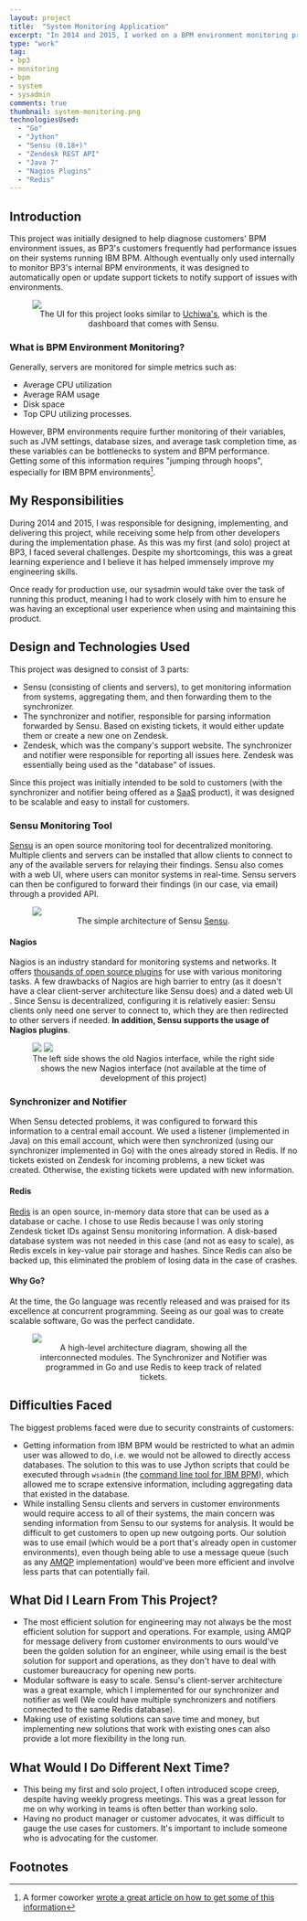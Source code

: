 ```yaml
---
layout: project
title:  "System Monitoring Application"
excerpt: "In 2014 and 2015, I worked on a BPM environment monitoring project that allowed monitoring various system and BPM-specific parameters. The system could be configured to notify sysadmins when a threshold was passed. Although eventually only used internally, this was my first and solo project at BP3."
type: "work"
tag:
- bp3
- monitoring
- bpm
- system
- sysadmin
comments: true
thumbnail: system-monitoring.png
technologiesUsed:
  - "Go"
  - "Jython"
  - "Sensu (0.18+)"
  - "Zendesk REST API"
  - "Java 7"
  - "Nagios Plugins"
  - "Redis"
---
```

## Introduction
This project was initially designed to help diagnose customers' BPM environment issues, as BP3's customers frequently had performance issues on their systems running IBM BPM. Although eventually only used internally to monitor BP3's internal BPM environments, it was designed to automatically open or update support tickets to notify support of issues with environments.

<figure>
  <a href="https://raw.githubusercontent.com/sensu/uchiwa/master/docs/uchiwa-ui.png"><img src="https://raw.githubusercontent.com/sensu/uchiwa/master/docs/uchiwa-ui.png"></a>
  <center><figcaption>The UI for this project looks similar to <a href="https://github.com/sensu/uchiwa">Uchiwa's</a>, which is the dashboard that comes with Sensu.</figcaption></center>
</figure>

### What is BPM Environment Monitoring?
Generally, servers are monitored for simple metrics such as:
* Average CPU utilization
* Average RAM usage
* Disk space
* Top CPU utilizing processes. 

However, BPM environments require further monitoring of their variables, such as JVM settings, database sizes, and average task completion time, as these variables can be bottlenecks to system and BPM performance. Getting some of this information requires "jumping through hoops", especially for IBM BPM environments[^1].

## My Responsibilities
During 2014 and 2015, I was responsible for designing, implementing, and delivering this project, while receiving some help from other developers during the implementation phase. As this was my first (and solo) project at BP3, I faced several challenges. Despite my shortcomings, this was a great learning experience and I believe it has helped immensely improve my engineering skills.

Once ready for production use, our sysadmin would take over the task of running this product, meaning I had to work closely with him to ensure he was having an exceptional user experience when using and maintaining this product.

## Design and Technologies Used
This project was designed to consist of 3 parts:
* Sensu (consisting of clients and servers), to get monitoring information from systems, aggregating them, and then forwarding them to the synchronizer.
* The synchronizer and notifier, responsible for parsing information forwarded by Sensu. Based on existing tickets, it would either update them or create a new one on Zendesk.
* Zendesk, which was the company's support website. The synchronizer and notifier were responsible for reporting all issues here. Zendesk was essentially being used as the "database" of issues.

Since this project was initially intended to be sold to customers (with the synchronizer and notifier being offered as a [SaaS](https://en.wikipedia.org/wiki/Software_as_a_service) product), it was designed to be scalable and easy to install for customers.

### Sensu Monitoring Tool
[Sensu](https://github.com/sensu/sensu) is an open source monitoring tool for decentralized monitoring. Multiple clients and servers can be installed that allow clients to connect to any of the available servers for relaying their findings. Sensu also comes with a web UI, where users can monitor systems in real-time. Sensu servers can then be configured to forward their findings (in our case, via email) through a provided API.

<figure>
  <a href="https://sensuapp.org/docs/1.0/img/sensu-diagram.gif"><img src="https://sensuapp.org/docs/1.0/img/sensu-diagram.gif"></a>
  <center><figcaption>The simple architecture of Sensu <a href="https://sensuapp.org/docs/latest/overview/architecture.html">Sensu</a>.</figcaption></center>
</figure>

#### Nagios
Nagios is an industry standard for monitoring systems and networks. It offers [thousands of open source plugins](https://exchange.nagios.org/) for use with various monitoring tasks. A few drawbacks of Nagios are high barrier to entry (as it doesn't have a clear client-server architecture like Sensu does) and a dated web UI . Since Sensu is decentralized, configuring it is relatively easier: Sensu clients only need one server to connect to, which they are then redirected to other servers if needed. **In addition, Sensu supports the usage of Nagios plugins**.

<figure class="half">
  <a href="https://jira.hyperic.com/secure/attachment/22306/Screenshot-1.jpg"><img src="https://jira.hyperic.com/secure/attachment/22306/Screenshot-1.jpg"></a>
  <a href="https://www.nagios.com/wp-content/uploads/2016/02/Modern_Web_Interface_Drop_5.jpg"><img src="https://www.nagios.com/wp-content/uploads/2016/02/Modern_Web_Interface_Drop_5.jpg"></a>
  <center><figcaption>The left side shows the old Nagios interface, while the right side shows the new Nagios interface (not available at the time of development of this project)</figcaption></center>
</figure>

### Synchronizer and Notifier
When Sensu detected problems, it was configured to forward this information to a central email account. We used a listener (implemented in Java) on this email account, which were then synchronized (using our synchronizer implemented in Go) with the ones already stored in Redis. If no tickets existed on Zendesk for incoming problems, a new ticket was created. Otherwise, the existing tickets were updated with new information.

#### Redis
[Redis](https://redis.io/) is an open source, in-memory data store that can be used as a database or cache. I chose to use Redis because I was only storing Zendesk ticket IDs against Sensu monitoring information. A disk-based database system was not needed in this case (and not as easy to scale), as Redis excels in key-value pair storage and hashes. Since Redis can also be backed up, this eliminated the problem of losing data in the case of crashes.

#### Why Go?
At the time, the Go language was recently released and was praised for its excellence at concurrent programming. Seeing as our goal was to create scalable software, Go was the perfect candidate.

<figure>
  <a href="{{ site.url }}/assets/img/projects/system-monitoring/architecture.png"><img src="{{ site.url }}/assets/img/projects/system-monitoring/architecture.png"></a>
  <center><figcaption>A high-level architecture diagram, showing all the interconnected modules. The Synchronizer and Notifier was programmed in Go and use Redis to keep track of related tickets.</figcaption></center>
</figure>

## Difficulties Faced
The biggest problems faced were due to security constraints of customers:
* Getting information from IBM BPM would be restricted to what an admin user was allowed to do, i.e. we would not be allowed to directly access databases. The solution to this was to use Jython scripts that could be executed through `wsadmin` (the [command line tool for IBM BPM](https://en.wikipedia.org/wiki/Wsadmin)), which allowed me to scrape extensive information, including aggregating data that existed in the database.
* While installing Sensu clients and servers in customer environments would require access to all of their systems, the main concern was sending information from Sensu to our systems for analysis. It would be difficult to get customers to open up new outgoing ports. Our solution was to use email (which would be a port that's already open in customer environments), even though being able to use a message queue (such as any [AMQP](https://www.amqp.org/) implementation) would've been more efficient and involve less parts that can potentially fail.

## What Did I Learn From This Project?
* The most efficient solution for engineering may not always be the most efficient solution for support and operations. For example, using AMQP for message delivery from customer environments to ours would've been the golden solution for an engineer, while using email is the best solution for support and operations, as they don't have to deal with customer bureaucracy for opening new ports.
* Modular software is easy to scale. Sensu's client-server architecture was a great example, which I implemented for our synchronizer and notifier as well (We could have multiple synchronizers and notifiers connected to the same Redis database).
* Making use of existing solutions can save time and money, but implementing new solutions that work with existing ones can also provide a lot more flexibility in the long run.

## What Would I Do Different Next Time?
* This being my first and solo project, I often introduced scope creep, despite having weekly progress meetings. This was a great lesson for me on why working in teams is often better than working solo.
* Having no product manager or customer advocates, it was difficult to gauge the use cases for customers. It's important to include someone who is advocating for the customer.

## Footnotes
[^1]: A former coworker [wrote a great article on how to get some of this information](https://support.bp-3.com/hc/en-us/articles/201297396-BPM-Monitoring-overview)
